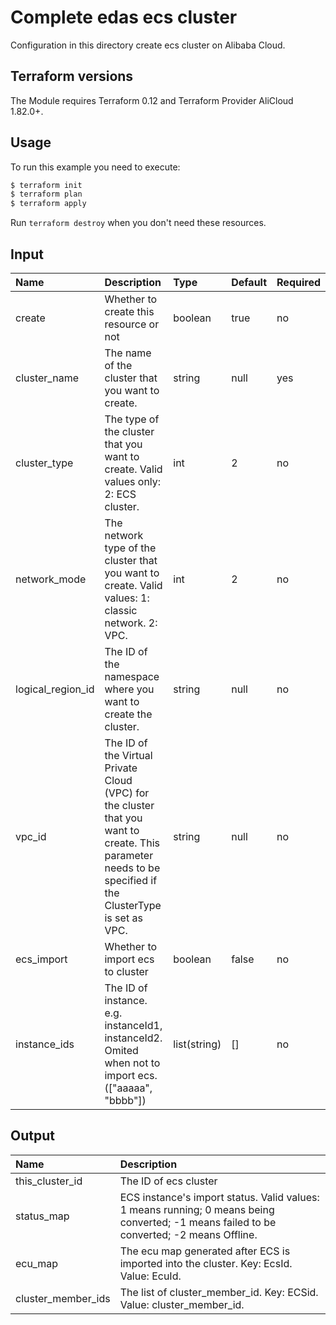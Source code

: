 Complete edas ecs cluster
=============================

Configuration in this directory create ecs cluster on Alibaba Cloud. 

## Terraform versions

The Module requires Terraform 0.12 and Terraform Provider AliCloud 1.82.0+.

## Usage

To run this example you need to execute:

```bash
$ terraform init
$ terraform plan
$ terraform apply
```
Run `terraform destroy` when you don't need these resources.

## Input

| Name  |  Description | Type | Default | Required|
| :-----|:----------|:-----|:--------|:--------|
|create|Whether to create this resource or not|boolean|true|no|
|cluster_name|The name of the cluster that you want to create.|string|null|yes|
|cluster_type|The type of the cluster that you want to create. Valid values only: 2: ECS cluster.|int|2|no|
|network_mode|The network type of the cluster that you want to create. Valid values: 1: classic network. 2: VPC.|int|2|no|
|logical_region_id|The ID of the namespace where you want to create the cluster.|string|null|no|
|vpc_id|The ID of the Virtual Private Cloud (VPC) for the cluster that you want to create. This parameter needs to be specified if the ClusterType is set as VPC.|string|null|no|
|ecs_import|Whether to import ecs to cluster|boolean|false|no|
|instance_ids|The ID of instance. e.g. instanceId1, instanceId2. Omited when not to import ecs. ([\"aaaaa\", \"bbbb\"])|list(string)|[]|no|


## Output

| Name  |  Description |
| :-----|:----------|
|this_cluster_id|The ID of ecs cluster|
|status_map|ECS instance's import status. Valid values: 1 means running; 0 means being converted; -1 means failed to be converted; -2 means Offline.|
|ecu_map|The ecu map generated after ECS is imported into the cluster. Key: EcsId. Value: EcuId.|
|cluster_member_ids|The list of cluster_member_id. Key: ECSid. Value: cluster_member_id.|
